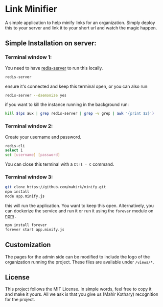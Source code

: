 # Link Minifier

A simple application to help minify links for an organization. Simply deploy this to your server and link it to your short url and watch the magic happen.


## Simple Installation on server:

### Terminal window 1:

You need to have [redis-server](http://redis.io/topics/quickstart) to run this locally.

```bash
redis-server
```
 ensure it's connected and keep this terminal open, or you can also run

```bash
redis-server --daemonize yes
```
if you want to kill the instance running in the background run:

```bash
kill $(ps aux | grep redis-server | grep -v grep | awk '{print $2}')
```

### Terminal window 2:

Create your username and password.

```bash
redis-cli
select 1
set [username] [password]
```
You can close this terminal with a `Ctrl - C` command.

### Terminal window 3:

```bash
git clone https://github.com/mahirk/minify.git
npm install
node app.minify.js
```
this will run the application. You want to keep this open. Alternatively, you can dockerize the service and run it or run it using the `forever` module on [npm](https://www.npmjs.com/package/forever) .

```bash
npm install forever
forever start app.minify.js
```

## Customization

The pages for the admin side can be modified to include the logo of the organization running the project. These files are available under `/views/*`.

## License

This project follows the MIT License. In simple words, feel free to copy it and make it yours. All we ask is that you give us (Mahir Kothary) recognition for the project.
